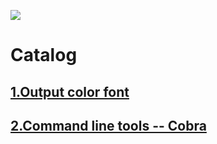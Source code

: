![](https://socialify.git.ci/kalifun/GoPowerfulTools/image?description=1&font=KoHo&owner=1&pattern=Overlapping%20Hexagons&theme=Light)
# Catalog
## [1.Output color font](color_font/README.md)
## [2.Command line tools -- Cobra](cobra/README.md)